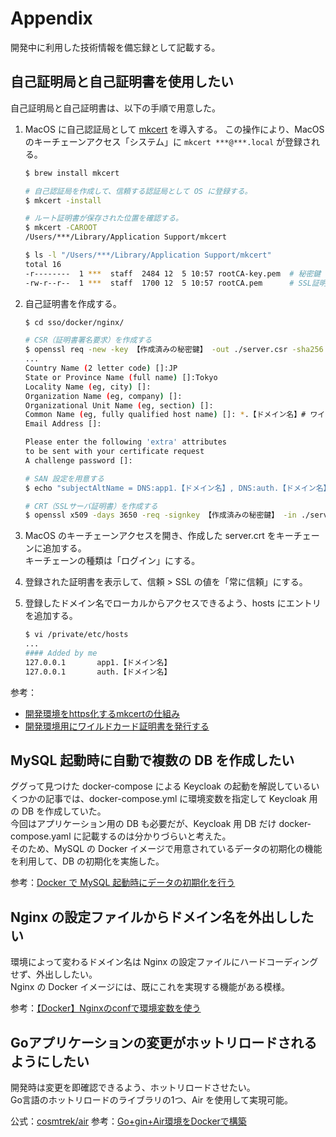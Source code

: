# Appendix

開発中に利用した技術情報を備忘録として記載する。  

## 自己証明局と自己証明書を使用したい

自己証明局と自己証明書は、以下の手順で用意した。

1. MacOS に自己認証局として [mkcert](https://github.com/FiloSottile/mkcert) を導入する。 
   この操作により、MacOS のキーチェーンアクセス「システム」に `mkcert ***@***.local` が登録される。  

    ```bash
    $ brew install mkcert

    # 自己認証局を作成して、信頼する認証局として OS に登録する。
    $ mkcert -install

    # ルート証明書が保存された位置を確認する。
    $ mkcert -CAROOT
    /Users/***/Library/Application Support/mkcert

    $ ls -l "/Users/***/Library/Application Support/mkcert"
    total 16
    -r--------  1 ***  staff  2484 12  5 10:57 rootCA-key.pem  # 秘密鍵　
    -rw-r--r--  1 ***  staff  1700 12  5 10:57 rootCA.pem      # SSL証明書（公開鍵）
    ```

1. 自己証明書を作成する。

    ```bash
    $ cd sso/docker/nginx/

    # CSR（証明書署名要求）を作成する
    $ openssl req -new -key 【作成済みの秘密鍵】 -out ./server.csr -sha256
    ...
    Country Name (2 letter code) []:JP
    State or Province Name (full name) []:Tokyo
    Locality Name (eg, city) []:
    Organization Name (eg, company) []:
    Organizational Unit Name (eg, section) []:
    Common Name (eg, fully qualified host name) []: *.【ドメイン名】# ワイルドカード証明書にする
    Email Address []:

    Please enter the following 'extra' attributes
    to be sent with your certificate request
    A challenge password []:

    # SAN 設定を用意する
    $ echo "subjectAltName = DNS:app1.【ドメイン名】, DNS:auth.【ドメイン名】, IP:127.0.0.1" > san.txt

    # CRT（SSLサーバ証明書）を作成する
    $ openssl x509 -days 3650 -req -signkey 【作成済みの秘密鍵】 -in ./server.csr -out ./server.crt -extfile san.txt
    ```

1. MacOS のキーチェーンアクセスを開き、作成した server.crt をキーチェーンに追加する。   
   キーチェーンの種類は「ログイン」にする。 

1. 登録された証明書を表示して、信頼 > SSL の値を「常に信頼」にする。  

1. 登録したドメイン名でローカルからアクセスできるよう、hosts にエントリを追加する。

    ```bash
    $ vi /private/etc/hosts
    ...
    #### Added by me
    127.0.0.1       app1.【ドメイン名】
    127.0.0.1       auth.【ドメイン名】

    ```

参考：
- [開発環境をhttps化するmkcertの仕組み](https://qiita.com/k_kind/items/b87777efa3d29dcc4467)
- [開発環境用にワイルドカード証明書を発行する](https://blog.tnantoka.com/posts/151/)

## MySQL 起動時に自動で複数の DB を作成したい

ググって見つけた docker-compose による Keycloak の起動を解説しているいくつかの記事では、docker-compose.yml に環境変数を指定して Keycloak 用の DB を作成していた。  
今回はアプリケーション用の DB も必要だが、Keycloak 用 DB だけ docker-compose.yaml に記載するのは分かりづらいと考えた。  
そのため、MySQL の Docker イメージで用意されているデータの初期化の機能を利用して、DB の初期化を実施した。  

参考：[Docker で MySQL 起動時にデータの初期化を行う](https://qiita.com/moaikids/items/f7c0db2c98425094ef10)

## Nginx の設定ファイルからドメイン名を外出ししたい

環境によって変わるドメイン名は Nginx の設定ファイルにハードコーディングせず、外出ししたい。  
Nginx の Docker イメージには、既にこれを実現する機能がある模様。

参考：[【Docker】Nginxのconfで環境変数を使う](https://qiita.com/jungissei/items/2d6b40320b520f52b502)

## Goアプリケーションの変更がホットリロードされるようにしたい

開発時は変更を即確認できるよう、ホットリロードさせたい。  
Go言語のホットリロードのライブラリの1つ、Air を使用して実現可能。  

公式：[cosmtrek/air](https://github.com/cosmtrek/air)
参考：[Go+gin+Air環境をDockerで構築](https://zenn.dev/hrs/articles/go-gin-air-docker)
